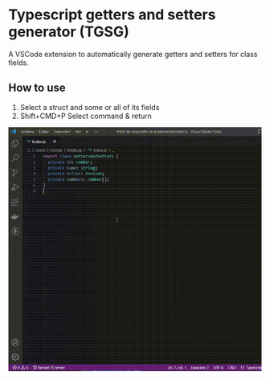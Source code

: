 # Typescript getters and setters generator (TGSG)

A VSCode extension to automatically generate getters and setters for class fields.

## How to use

1. Select a struct and some or all of its fields
2. Shift+CMD+P Select command & return

![](./images/example.gif)
